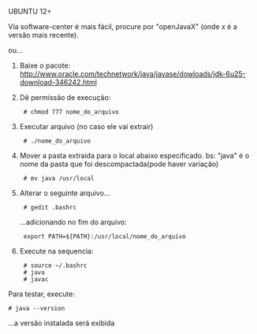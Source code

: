 UBUNTU 12+

Via software-center é mais fácil, procure por  "openJavaX" (onde x é a versão mais recente).


ou...


1. Baixe o pacote: http://www.oracle.com/technetwork/java/javase/dowloads/jdk-6u25-download-346242.html

2. Dê permissão de execução:

		# chmod 777 nome_do_arquivo

3. Executar arquivo (no caso ele vai extrair)

		# ./nome_do_arquivo

4. Mover a pasta extraida para o local abaixo especificado.
bs: "java" é o nome da pasta que foi descompactada(pode haver variação)

		# mv java /usr/local

5. Alterar o seguinte arquivo...

		# gedit .bashrc

	...adicionando no fim do arquivo:

		export PATH=${PATH}:/usr/local/nome_do_arquivo

6. Execute na sequencia:

		# source ~/.bashrc
		# java
		# javac



Para testar, execute:

	# java --version

...a versão instalada será exibida
